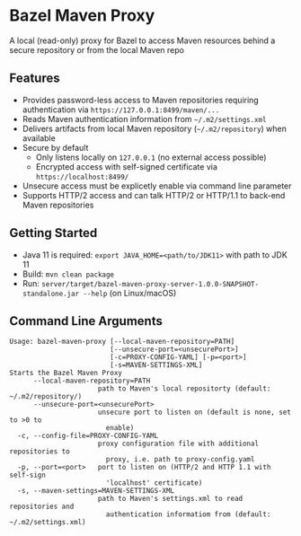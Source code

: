 # Bazel Maven Proxy
A local (read-only) proxy for Bazel to access Maven resources behind a secure repository or from the local Maven repo

## Features
* Provides password-less access to Maven repositories requiring authentication via `https://127.0.0.1:8499/maven/...`
* Reads Maven authentication information from `~/.m2/settings.xml`
* Delivers artifacts from local Maven repository (`~/.m2/repository`) when available
* Secure by default
    * Only listens locally on `127.0.0.1` (no external access possible)
    * Encrypted access with self-signed certificate via `https://localhost:8499/`
* Unsecure access must be explicetly enable via command line parameter
* Supports HTTP/2 access and can talk HTTP/2 or HTTP/1.1 to back-end Maven repositories

## Getting Started

* Java 11 is required: `export JAVA_HOME=<path/to/JDK11>` with path to JDK 11
* Build: `mvn clean package`
* Run: `server/target/bazel-maven-proxy-server-1.0.0-SNAPSHOT-standalone.jar --help` (on Linux/macOS)

## Command Line Arguments

```
Usage: bazel-maven-proxy [--local-maven-repository=PATH]
                         [--unsecure-port=<unsecurePort>]
                         [-c=PROXY-CONFIG-YAML] [-p=<port>]
                         [-s=MAVEN-SETTINGS-XML]
Starts the Bazel Maven Proxy
      --local-maven-repository=PATH
                      path to Maven's local repositorty (default: ~/.m2/repository/)
      --unsecure-port=<unsecurePort>
                      unsecure port to listen on (default is none, set to >0 to
                        enable)
  -c, --config-file=PROXY-CONFIG-YAML
                      proxy configuration file with additional repositories to
                        proxy, i.e. path to proxy-config.yaml
  -p, --port=<port>   port to listen on (HTTP/2 and HTTP 1.1 with self-sign
                        'localhost' certificate)
  -s, --maven-settings=MAVEN-SETTINGS-XML
                      path to Maven's settings.xml to read repositories and
                        authentication informatiom from (default: ~/.m2/settings.xml)
```
